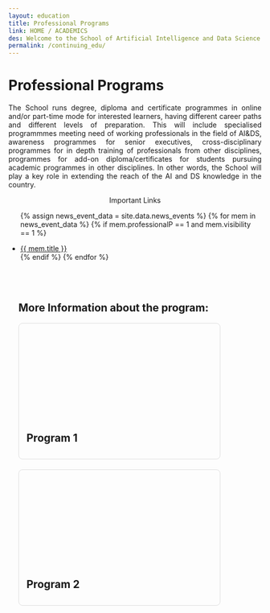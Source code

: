 ```yaml
---
layout: education
title: Professional Programs
link: HOME / ACADEMICS
des: Welcome to the School of Artificial Intelligence and Data Science (SAIDE), where transformative learning meets cutting-edge research in complex systems science. At SAIDE, we are committed to nurturing the next generation of innovators, thinkers, and problem solvers in the dynamic fields of artificial intelligence (AI) and data science (DS).
permalink: /continuing_edu/
---
```


<style>
.background-about{
background-image: url("{{ site.baseurl }}/images/Continuing.png");
}
</style>

<div id="parent-box">
<div class="general-section">
<h1>Professional Programs</h1>
<div class="row">
<div class="col-md-8">
<p style="text-align: justify;">The School runs degree, diploma and certificate programmes in online and/or part-time mode for interested learners, having different career paths and different levels of preparation. This will include specialised programmmes meeting need of working professionals in the field of AI&DS, awareness programmes for senior executives, cross-disciplinary programmes for in depth training of professionals from other disciplines, programmes for add-on diploma/certificates for students pursuing academic programmes in other disciplines. In other words, the School will play a key role in extending the reach of the AI and DS knowledge in the country.</p>
</div>
<div class="col-md-4">
<div class="side-content">
<div class="share">
<p class="sign-up" style="text-align: center;"><i class="fa-regular fa-hand-point-right"></i> Important Links</p>
<ul class="side-news">

{% assign news_event_data = site.data.news_events %}
{% for mem in news_event_data %}
{% if mem.professionalP == 1 and mem.visibility == 1 %}
<a href="{{mem.link}}" target="_blank" id="links"><li>{{ mem.title }}</li></a>
{% endif %}
{% endfor %}
</ul> 
<br>
</div>
</div>
</div>
</div>
</div>
<div style="padding: 20px;">
<h2 id="subheading">More Information about the program:</h2>
<div class="msgrid-container">
<div class="ms-card ms-grid" style="border: 1px solid #ddd; border-radius: 8px; overflow: hidden; max-width: 400px; margin-bottom: 20px;">
<div class="ms-card-image" style="background-image: url('{{ site.baseurl }}/images/compEco.png'); background-size: cover; background-position: center; height: 200px;"></div>
<div class="ms-card-content" style="padding: 15px;">
<h2 id="subheading" style="margin: 0;"><a href="https://aide.iitj.ac.in/images/pdf/MSR_CMCE.pdf" target="_blank" style="border: 0;text-decoration: none;">Program 1</a></h2>
<p><strong></strong> </p>
<p><strong></strong> </p>
</div>
</div>
<div class="ms-card ms-grid" style="border: 1px solid #ddd; border-radius: 8px; overflow: hidden; max-width: 400px; margin-bottom: 20px;">
<div class="ms-card-image" style="background-image: url('{{ site.baseurl }}/images/compEco.png'); background-size: cover; background-position: center; height: 200px;"></div>
<div class="ms-card-content" style="padding: 15px;">
<h2 id="subheading" style="margin: 0;"><a href="https://aide.iitj.ac.in/images/pdf/MSR_CMCE.pdf" target="_blank" style="border: 0;text-decoration: none;">Program 2</a></h2>
<p><strong></strong> </p>
<p><strong></strong> </p>
</div>
</div>
</div>
</div>
</div>
